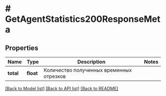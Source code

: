 # # GetAgentStatistics200ResponseMeta

## Properties

Name | Type | Description | Notes
------------ | ------------- | ------------- | -------------
**total** | **float** | Количество полученных временных отрезков |

[[Back to Model list]](../../README.md#models) [[Back to API list]](../../README.md#endpoints) [[Back to README]](../../README.md)
